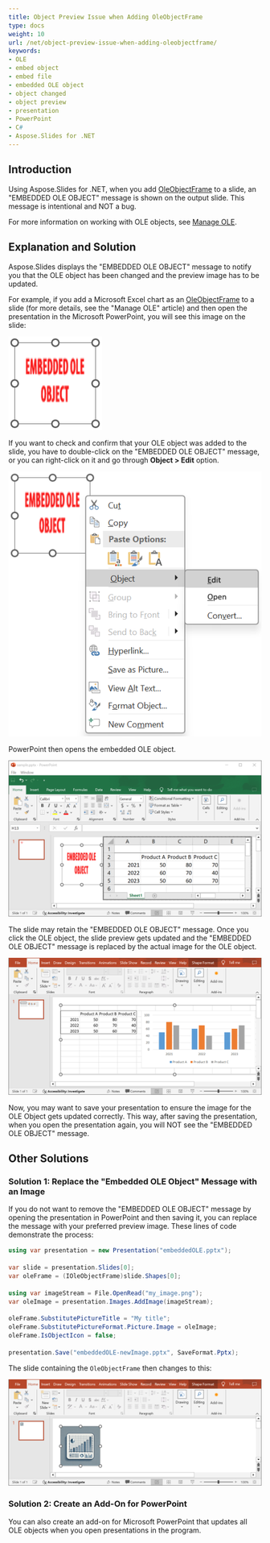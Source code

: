 ```yaml
---
title: Object Preview Issue when Adding OleObjectFrame
type: docs
weight: 10
url: /net/object-preview-issue-when-adding-oleobjectframe/
keywords:
- OLE
- embed object
- embed file
- embedded OLE object
- object changed
- object preview
- presentation
- PowerPoint
- C#
- Aspose.Slides for .NET
---
```


## **Introduction**

Using Aspose.Slides for .NET, when you add [OleObjectFrame](https://reference.aspose.com/slides/net/aspose.slides/oleobjectframe) to a slide, an "EMBEDDED OLE OBJECT" message is shown on the output slide. This message is intentional and NOT a bug.

For more information on working with OLE objects, see [Manage OLE](/slides/net/manage-ole/). 

## **Explanation and Solution**

Aspose.Slides displays the "EMBEDDED OLE OBJECT" message to notify you that the OLE object has been changed and the preview image has to be updated. 

For example, if you add a Microsoft Excel сhart as an [OleObjectFrame](https://reference.aspose.com/slides/net/aspose.slides/oleobjectframe) to a slide (for more details, see the "Manage OLE" article) and then open the presentation in the Microsoft PowerPoint, you will see this image on the slide:

![OLE object message](OLE_object_message.png)

If you want to check and confirm that your OLE object was added to the slide, you have to double-click on the "EMBEDDED OLE OBJECT" message, or you can right-click on it and go through **Object > Edit** option.

![OLE object > Edit](OLE_object_edit.png)

PowerPoint then opens the embedded OLE object.

![OLE object data](OLE_object_data.png)

The slide may retain the "EMBEDDED OLE OBJECT" message. Once you click the OLE object, the slide preview gets updated and the "EMBEDDED OLE OBJECT" message is replaced by the actual image for the OLE object. 

![OLE object preview](OLE_object_preview.png)

Now, you may want to save your presentation to ensure the image for the OLE Object gets updated correctly. This way, after saving the presentation, when you open the presentation again, you will NOT see the "EMBEDDED OLE OBJECT" message. 

## **Other Solutions**

### **Solution 1: Replace the "Embedded OLE Object" Message with an Image**

If you do not want to remove the "EMBEDDED OLE OBJECT" message by opening the presentation in PowerPoint and then saving it, you can replace the message with your preferred preview image. These lines of code demonstrate the process:

``` csharp 
using var presentation = new Presentation("embeddedOLE.pptx");

var slide = presentation.Slides[0];
var oleFrame = (IOleObjectFrame)slide.Shapes[0];

using var imageStream = File.OpenRead("my_image.png");
var oleImage = presentation.Images.AddImage(imageStream);

oleFrame.SubstitutePictureTitle = "My title";
oleFrame.SubstitutePictureFormat.Picture.Image = oleImage;
oleFrame.IsObjectIcon = false;

presentation.Save("embeddedOLE-newImage.pptx", SaveFormat.Pptx);
```

The slide containing the `OleObjectFrame` then changes to this:

![New OLE object image](OLE_object_new_image.png)

### **Solution 2: Create an Add-On for PowerPoint**

You can also create an add-on for Microsoft PowerPoint that updates all OLE objects when you open presentations in the program. 
